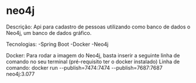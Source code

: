 # neo4j

Descrição: 
Api para cadastro de pessoas utilizando como banco de dados o Neo4j, um banco de dados gráfico.

Tecnologias:
-Spring Boot
-Docker
-Neo4j

Docker:
Para rodar a imagem do Neo4j, basta inserir a seguinte linha de comando no seu terminal (pré-requisito ter o docker instalado)
Linha de comando: docker run --publish=7474:7474 --publish=7687:7687 neo4j:3.077
